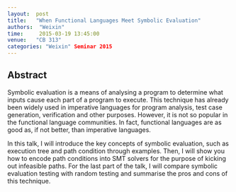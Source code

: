 ```yaml
--- 
layout:  post 
title:   "When Functional Languages Meet Symbolic Evaluation"
authors:  "Weixin"
time:     2015-03-19 13:45:00
venue:   "CB 313"
categories: "Weixin" Seminar 2015
--- 
```

## Abstract

Symbolic evaluation is a means of analysing a program to determine
what inputs cause each part of a program to execute. This technique
has already been widely used in imperative languages for program
analysis, test case generation, verification and other
purposes. However, it is not so popular in the functional language
communities. In fact, functional languages are as good as, if not
better, than imperative languages.

In this talk, I will introduce the key concepts of symbolic
evaluation, such as execution tree and path condition through
examples. Then, I will show you how to encode path conditions into SMT
solvers for the purpose of kicking out infeasible paths. For the last
part of the talk, I will compare symbolic evaluation testing with
random testing and summarise the pros and cons of this technique.

